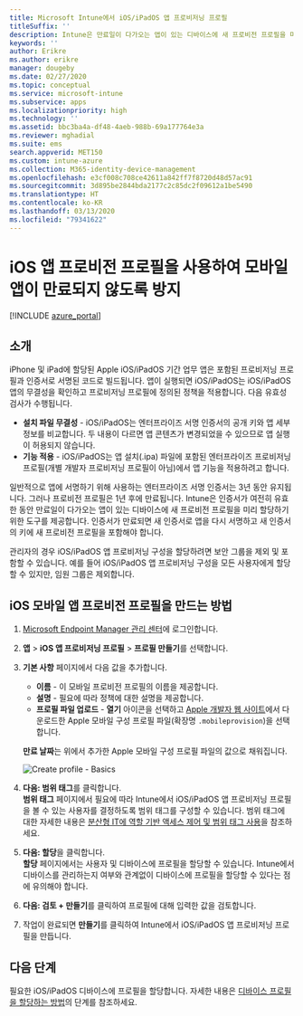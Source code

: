 ```yaml
---
title: Microsoft Intune에서 iOS/iPadOS 앱 프로비저닝 프로필
titleSuffix: ''
description: Intune은 만료일이 다가오는 앱이 있는 디바이스에 새 프로비전 프로필을 미리 할당하기 위한 도구를 제공합니다.
keywords: ''
author: Erikre
ms.author: erikre
manager: dougeby
ms.date: 02/27/2020
ms.topic: conceptual
ms.service: microsoft-intune
ms.subservice: apps
ms.localizationpriority: high
ms.technology: ''
ms.assetid: bbc3ba4a-df48-4aeb-988b-69a177764e3a
ms.reviewer: mghadial
ms.suite: ems
search.appverid: MET150
ms.custom: intune-azure
ms.collection: M365-identity-device-management
ms.openlocfilehash: e3cf008c708ce42611a842ff7f8720d48d57ac91
ms.sourcegitcommit: 3d895be2844bda2177c2c85dc2f09612a1be5490
ms.translationtype: HT
ms.contentlocale: ko-KR
ms.lasthandoff: 03/13/2020
ms.locfileid: "79341622"
---
```

# <a name="use-ios-app-provisioning-profiles-to-prevent-your-apps-from-expiring"></a>iOS 앱 프로비전 프로필을 사용하여 모바일 앱이 만료되지 않도록 방지

[!INCLUDE [azure_portal](../includes/azure_portal.md)]

## <a name="introduction"></a>소개

iPhone 및 iPad에 할당된 Apple iOS/iPadOS 기간 업무 앱은 포함된 프로비저닝 프로필과 인증서로 서명된 코드로 빌드됩니다. 앱이 실행되면 iOS/iPadOS는 iOS/iPadOS 앱의 무결성을 확인하고 프로비저닝 프로필에 정의된 정책을 적용합니다. 다음 유효성 검사가 수행됩니다.

- **설치 파일 무결성** - iOS/iPadOS는 엔터프라이즈 서명 인증서의 공개 키와 앱 세부 정보를 비교합니다. 두 내용이 다르면 앱 콘텐츠가 변경되었을 수 있으므로 앱 실행이 허용되지 않습니다.
- **기능 적용** - iOS/iPadOS는 앱 설치(.ipa) 파일에 포함된 엔터프라이즈 프로비저닝 프로필(개별 개발자 프로비저닝 프로필이 아님)에서 앱 기능을 적용하려고 합니다.


일반적으로 앱에 서명하기 위해 사용하는 엔터프라이즈 서명 인증서는 3년 동안 유지됩니다. 그러나 프로비전 프로필은 1년 후에 만료됩니다. Intune은 인증서가 여전히 유효한 동안 만료일이 다가오는 앱이 있는 디바이스에 새 프로비전 프로필을 미리 할당하기 위한 도구를 제공합니다.
인증서가 만료되면 새 인증서로 앱을 다시 서명하고 새 인증서의 키에 새 프로비전 프로필을 포함해야 합니다.

관리자의 경우 iOS/iPadOS 앱 프로비저닝 구성을 할당하려면 보안 그룹을 제외 및 포함할 수 있습니다. 예를 들어 iOS/iPadOS 앱 프로비저닝 구성을 모든 사용자에게 할당할 수 있지만, 임원 그룹은 제외합니다.

## <a name="how-to-create-an-ios-mobile-app-provisioning-profile"></a>iOS 모바일 앱 프로비전 프로필을 만드는 방법

1. [Microsoft Endpoint Manager 관리 센터](https://go.microsoft.com/fwlink/?linkid=2109431)에 로그인합니다.
2. **앱** > **iOS 앱 프로비저닝 프로필** > **프로필 만들기**를 선택합니다.
3. **기본 사항** 페이지에서 다음 값을 추가합니다.
    - **이름** - 이 모바일 프로비전 프로필의 이름을 제공합니다.
    - **설명** - 필요에 따라 정책에 대한 설명을 제공합니다.
    - **프로필 파일 업로드** - **열기** 아이콘을 선택하고 [Apple 개발자 웹 사이트](https://developer.apple.com/)에서 다운로드한 Apple 모바일 구성 프로필 파일(확장명 `.mobileprovision`)을 선택합니다.

   **만료 날짜**는 위에서 추가한 Apple 모바일 구성 프로필 파일의 값으로 채워집니다.<br>

   <img alt="Create profile - Basics" src="/media/app-provisioning-profile-ios/app-provisioning-profile-ios-01.png">

4. **다음: 범위 태그**를 클릭합니다.<br>
   **범위 태그** 페이지에서 필요에 따라 Intune에서 iOS/iPadOS 앱 프로비저닝 프로필을 볼 수 있는 사용자를 결정하도록 범위 태그를 구성할 수 있습니다. 범위 태그에 대한 자세한 내용은 [분산형 IT에 역할 기반 액세스 제어 및 범위 태그 사용](../fundamentals/scope-tags.md)을 참조하세요.
5. **다음: 할당**을 클릭합니다.<br>
   **할당** 페이지에서는 사용자 및 디바이스에 프로필을 할당할 수 있습니다. Intune에서 디바이스를 관리하는지 여부와 관계없이 디바이스에 프로필을 할당할 수 있다는 점에 유의해야 합니다.
6. **다음: 검토 + 만들기**를 클릭하여 프로필에 대해 입력한 값을 검토합니다.
7. 작업이 완료되면 **만들기**를 클릭하여 Intune에서 iOS/iPadOS 앱 프로비저닝 프로필을 만듭니다. 

## <a name="next-steps"></a>다음 단계

필요한 iOS/iPadOS 디바이스에 프로필을 할당합니다. 자세한 내용은 [디바이스 프로필을 할당하는 방법](../configuration/device-profile-assign.md)의 단계를 참조하세요.
